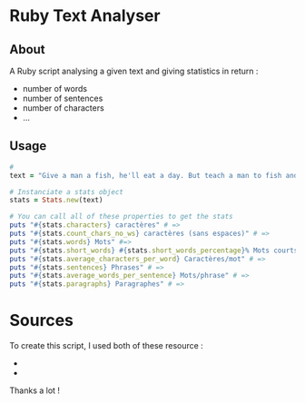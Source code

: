 # Ruby Text Analyser

## About
 
 A Ruby script analysing a given text and giving statistics in return :
 
 - number of words
 - number of sentences 
 - number of characters
 - ...

## Usage

```ruby
# 
text = "Give a man a fish, he'll eat a day. But teach a man to fish and he'll eat all his life."

# Instanciate a stats object
stats = Stats.new(text)

# You can call all of these properties to get the stats
puts "#{stats.characters} caractères" # => 
puts "#{stats.count_chars_no_ws} caractères (sans espaces)" # =>
puts "#{stats.words} Mots" #=>
puts "#{stats.short_words} #{stats.short_words_percentage}% Mots courts (< 5 caractères)" # =>
puts "#{stats.average_characters_per_word} Caractères/mot" # =>
puts "#{stats.sentences} Phrases" # =>
puts "#{stats.average_words_per_sentence} Mots/phrase" # =>
puts "#{stats.paragraphs} Paragraphes" # =>
```





# Sources

To create this script, I used both of these resource :

- 
- 

Thanks a lot !
